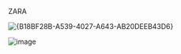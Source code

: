 ZARA

![{B18BF28B-A539-4027-A643-AB20DEEB43D6}](https://github.com/user-attachments/assets/25e2605b-41e0-447a-a164-01d05739c453)

![image](https://github.com/user-attachments/assets/378bca99-3567-40b8-b326-d22c3de29766)
